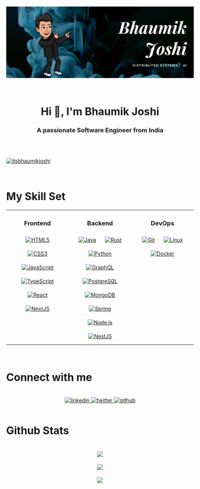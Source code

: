 ![Bhaumik Joshi, Software Engineer](https://github.com/itsbhaumikjoshi/itsbhaumikjoshi/blob/main/assets/banner.png)

<br/>

<h1 align="center">Hi 👋, I'm Bhaumik Joshi</h1>
<h3 align="center">A passionate Software Engineer from India</h3>
<br />
<br />  

<!-- <p align="left"> <img src="https://komarev.com/ghpvc/?username=itsbhaumikjoshi&label=Profile%20views&color=0e75b6&style=flat" alt="itsbhaumikjoshi" /> </p> -->


<p align="left"> <a href="https://twitter.com/itsbhaumikjoshi" target="blank"><img src="https://img.shields.io/twitter/follow/itsbhaumikjoshi?logo=twitter&style=for-the-badge" alt="itsbhaumikjoshi" class="twitter-follow" /></a> </p>
<br />

# My Skill Set  
<table><tr><td valign="top" width="33%">



<h3 align="center">Frontend</h3>
<div align="center">  
<a href="https://en.wikipedia.org/wiki/HTML5" target="_blank"><img style="margin: 10px" src="https://profilinator.rishav.dev/skills-assets/html5-original-wordmark.svg" alt="HTML5" height="50" /></a>  
<a href="https://www.w3schools.com/css/" target="_blank"><img style="margin: 10px" src="https://profilinator.rishav.dev/skills-assets/css3-original-wordmark.svg" alt="CSS3" height="50" /></a>  
<a href="https://www.javascript.com/" target="_blank"><img style="margin: 10px" src="https://profilinator.rishav.dev/skills-assets/javascript-original.svg" alt="JavaScript" height="50" /></a>  
<a href="https://www.typescriptlang.org/" target="_blank"><img style="margin: 10px" src="https://profilinator.rishav.dev/skills-assets/typescript-original.svg" alt="TypeScript" height="50" /></a>  
<a href="https://reactjs.org/" target="_blank"><img style="margin: 10px" src="https://profilinator.rishav.dev/skills-assets/react-original-wordmark.svg" alt="React" height="50" /></a>  
<a href="https://nextjs.org/" target="_blank"><img style="margin: 10px" src="https://profilinator.rishav.dev/skills-assets/nextjs.png" alt="NextJS" height="50" /></a>  
</div>

</td><td valign="top" width="33%">


<h3 align="center">Backend</h3>
<div align="center">  
<a href="https://www.java.com/" target="_blank"><img style="margin: 10px" src="https://profilinator.rishav.dev/skills-assets/java-original-wordmark.svg" alt="Java" height="50" /></a>  
<a href="https://www.rust-lang.org/" target="_blank"><img style="margin: 10px" src="https://profilinator.rishav.dev/skills-assets/rust-plain.svg" alt="Rust" height="50" /></a>  
<a href="https://www.python.org/" target="_blank"><img style="margin: 10px" src="https://profilinator.rishav.dev/skills-assets/python-original.svg" alt="Python" height="50" /></a>  
<a href="https://graphql.org/" target="_blank"><img style="margin: 10px" src="https://profilinator.rishav.dev/skills-assets/graphql.png" alt="GraphQL" height="50" /></a>  
<a href="https://www.postgresql.org/" target="_blank"><img style="margin: 10px" src="https://profilinator.rishav.dev/skills-assets/postgresql-original-wordmark.svg" alt="PostgreSQL" height="50" /></a>  
<a href="https://www.mongodb.com/" target="_blank"><img style="margin: 10px" src="https://profilinator.rishav.dev/skills-assets/mongodb-original-wordmark.svg" alt="MongoDB" height="50" /></a>  
<a href="https://docs.spring.io/spring-framework/docs/3.0.x/reference/expressions.html#:~:text=The%20Spring%20Expression%20Language%20(SpEL,and%20basic%20string%20templating%20functionality." target="_blank"><img style="margin: 10px" src="https://profilinator.rishav.dev/skills-assets/springio-icon.svg" alt="Spring" height="50" /></a>  
<a href="https://nodejs.org/" target="_blank"><img style="margin: 10px" src="https://profilinator.rishav.dev/skills-assets/nodejs-original-wordmark.svg" alt="Node.js" height="50" /></a>  
<a href="https://nestjs.com/" target="_blank"><img style="margin: 10px" src="https://profilinator.rishav.dev/skills-assets/nestjs.svg" alt="NestJS" height="50" /></a>  
</div>

</td><td valign="top" width="33%">

<h3 align="center">DevOps</h3>
<div align="center">  
<a href="https://github.com/" target="_blank"><img style="margin: 10px" src="https://profilinator.rishav.dev/skills-assets/git-scm-icon.svg" alt="Git" height="50" /></a>  
<a href="https://www.linux.org/" target="_blank"><img style="margin: 10px" src="https://profilinator.rishav.dev/skills-assets/linux-original.svg" alt="Linux" height="50" /></a>  
<a href="https://www.docker.com/" target="_blank"><img style="margin: 10px" src="https://profilinator.rishav.dev/skills-assets/docker-original-wordmark.svg" alt="Docker" height="50" /></a>  
</div>

</td></tr></table>  

<br/>  


# Connect with me
<br />

<div align="center">
<a href="https://linkedin.com/in/itsbhaumikjoshi" target="_blank">
<img src=https://img.shields.io/badge/linkedin-%231E77B5.svg?&style=for-the-badge&logo=linkedin&logoColor=white alt=linkedin class="connect-with-me" />
</a>  
<a href="https://twitter.com/itsbhaumikjoshi" target="_blank">
<img src=https://img.shields.io/badge/twitter-%2300acee.svg?&style=for-the-badge&logo=twitter&logoColor=white alt=twitter class="connect-with-me" />
</a>
<a href="https://github.com/itsbhaumikjoshi" target="_blank">
<img src=https://img.shields.io/badge/github-%2324292e.svg?&style=for-the-badge&logo=github&logoColor=white alt=github class="connect-with-me" />
</a>
</div>
<br />

# Github Stats
<br />

<div align="center"><img src="https://github-readme-streak-stats.herokuapp.com/?user=itsbhaumikjoshi&theme=vue" align="center" class="github-stats" /></div> 
<br />

<div align="center"><img src="https://github-readme-stats.vercel.app/api/top-langs/?username=itsbhaumikjoshi&hide_border=true&layout=compact" align="center" class="github-stats" /></div> 
<br />

<div align="center"><img src="https://github-readme-stats.vercel.app/api?username=itsbhaumikjoshi&show_icons=true&count_private=true&hide_border=true" align="center" class="github-stats" /></div>  
<br />
